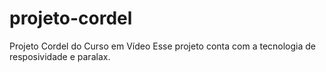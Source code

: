 # projeto-cordel
Projeto Cordel do Curso em Vídeo
Esse projeto conta com a tecnologia de resposividade e paralax.
